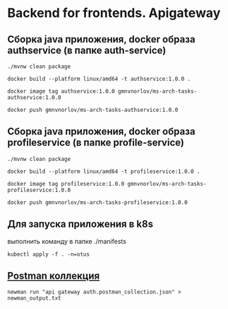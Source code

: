 # Backend for frontends. Apigateway

## Сборка java приложения, docker образа authservice (в папке auth-service)

```
./mvnw clean package

docker build --platform linux/amd64 -t authservice:1.0.0 .

docker image tag authservice:1.0.0 gmnvnorlov/ms-arch-tasks-authservice:1.0.0

docker push gmnvnorlov/ms-arch-tasks-authservice:1.0.0
```

## Сборка java приложения, docker образа profileservice (в папке profile-service)

```
./mvnw clean package

docker build --platform linux/amd64 -t profileservice:1.0.0 .

docker image tag profileservice:1.0.0 gmnvnorlov/ms-arch-tasks-profileservice:1.0.0

docker push gmnvnorlov/ms-arch-tasks-profileservice:1.0.0
```

## Для запуска приложения в k8s
выполнить команду в папке ./manifests
```
kubectl apply -f . -n=otus
```

## [Postman коллекция](postman)
```
newman run "api gateway auth.postman_collection.json" > newman_output.txt
```